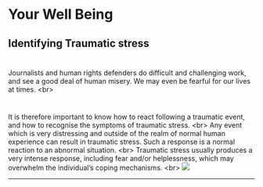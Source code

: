 # Your Well Being

## Identifying Traumatic stress

#
Journalists and human rights defenders do difficult and challenging work, and see a good deal of human misery. We may even be fearful for our lives at times.
&lt;br&gt;
#
It is therefore important to know how to react following a traumatic event, and how to recognise the symptoms of traumatic stress.
&lt;br&gt;
Any event which is very distressing and outside of the realm of normal human experience can result in traumatic stress. Such a response is a normal reaction to an abnormal situation.
&lt;br&gt;
Traumatic stress usually produces a very intense response, including fear and/or helplessness, which may overwhelm the individual’s coping mechanisms.
&lt;br&gt;
![](recap.png)

***